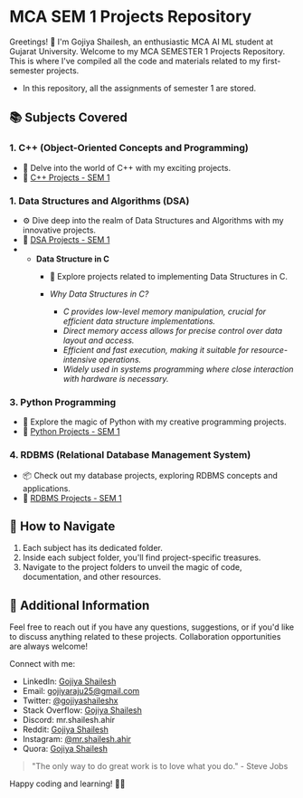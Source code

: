 # MCA SEM 1 Projects Repository

Greetings! 👋 I'm Gojiya Shailesh, an enthusiastic MCA AI ML student at Gujarat University. Welcome to my MCA SEMESTER 1 Projects Repository. This is where I've compiled all the code and materials related to my first-semester projects.

- In this repository, all the assignments of semester 1 are stored.

## 📚 Subjects Covered

### 1. C++ (Object-Oriented Concepts and Programming)
- 🚀 Delve into the world of C++ with my exciting projects.
- 📁 [C++ Projects - SEM 1](C++)

### 1. Data Structures and Algorithms (DSA)
- ⚙️ Dive deep into the realm of Data Structures and Algorithms with my innovative projects.
- 📁 [DSA Projects - SEM 1](./DSA_SEM1/)
- 
  - **Data Structure in C**
    - 🚀 Explore projects related to implementing Data Structures in C.
      
    - *Why Data Structures in C?*
      - *C provides low-level memory manipulation, crucial for efficient data structure implementations.*
      - *Direct memory access allows for precise control over data layout and access.*
      - *Efficient and fast execution, making it suitable for resource-intensive operations.*
      - *Widely used in systems programming where close interaction with hardware is necessary.*

### 3. Python Programming
- 🐍 Explore the magic of Python with my creative programming projects.
- 📁 [Python Projects - SEM 1](Python)

### 4. RDBMS (Relational Database Management System)
- 📦 Check out my database projects, exploring RDBMS concepts and applications.
- 📁 [RDBMS Projects - SEM 1](./RDBMS/)

## 🚀 How to Navigate

1. Each subject has its dedicated folder.
2. Inside each subject folder, you'll find project-specific treasures.
3. Navigate to the project folders to unveil the magic of code, documentation, and other resources.

## 🌟 Additional Information

Feel free to reach out if you have any questions, suggestions, or if you'd like to discuss anything related to these projects. Collaboration opportunities are always welcome!

Connect with me:
- LinkedIn: [Gojiya Shailesh](https://www.linkedin.com/in/gojiyashailesh/)
- Email: [gojiyaraju25@gmail.com](mailto:gojiyaraju25@gmail.com)
- Twitter: [@gojiyashaileshx](https://twitter.com/gojiyashaileshX)
- Stack Overflow: [Gojiya Shailesh](https://stackoverflow.com/users/22497592/gojiya-shailesh?tab=profile)
- Discord: mr.shailesh.ahir
- Reddit: [Gojiya Shailesh](https://www.reddit.com/user/mr_shailesh_ahir/)
- Instagram: [@mr.shailesh.ahir](https://www.instagram.com/mr.shailesh.ahir/)
- Quora: [Gojiya Shailesh](https://quora.com/profile/Gojiya-Shailesh-2)


> "The only way to do great work is to love what you do." - Steve Jobs

Happy coding and learning! 🚀✨
